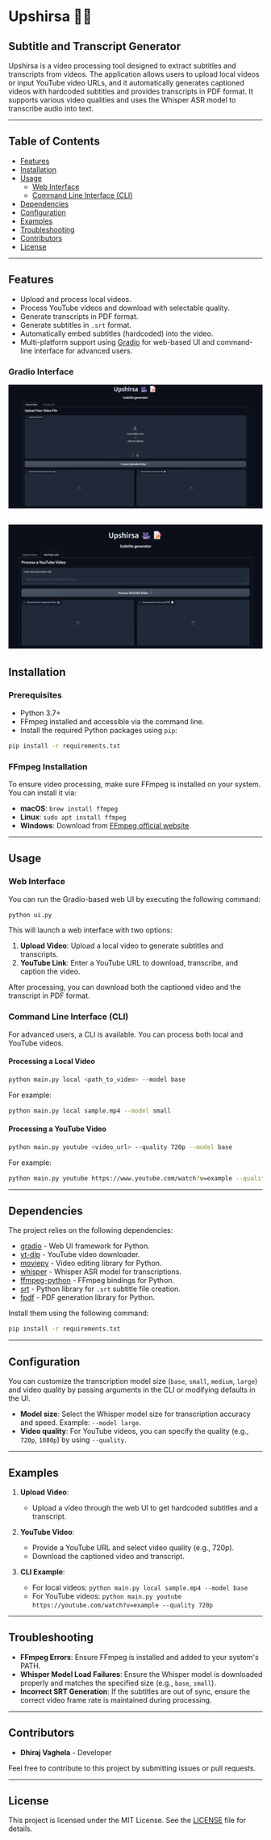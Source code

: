 
# Upshirsa 🎥📝

## Subtitle and Transcript Generator

Upshirsa is a video processing tool designed to extract subtitles and transcripts from videos. The application allows users to upload local videos or input YouTube video URLs, and it automatically generates captioned videos with hardcoded subtitles and provides transcripts in PDF format. It supports various video qualities and uses the Whisper ASR model to transcribe audio into text.

---

## Table of Contents

- [Features](#features)
- [Installation](#installation)
- [Usage](#usage)
  - [Web Interface](#web-interface)
  - [Command Line Interface (CLI)](#command-line-interface-cli)
- [Dependencies](#dependencies)
- [Configuration](#configuration)
- [Examples](#examples)
- [Troubleshooting](#troubleshooting)
- [Contributors](#contributors)
- [License](#license)

---

## Features

- Upload and process local videos.
- Process YouTube videos and download with selectable quality.
- Generate transcripts in PDF format.
- Generate subtitles in `.srt` format.
- Automatically embed subtitles (hardcoded) into the video.
- Multi-platform support using [Gradio](https://gradio.app) for web-based UI and command-line interface for advanced users.

### Gradio Interface

![Gradio Interface](images/gradio1.png)

![Gradio Interface](images/gradio2.png)
---

## Installation

### Prerequisites

- Python 3.7+
- FFmpeg installed and accessible via the command line.
- Install the required Python packages using `pip`:

```bash
pip install -r requirements.txt
```

### FFmpeg Installation
To ensure video processing, make sure FFmpeg is installed on your system. You can install it via:
- **macOS**: `brew install ffmpeg`
- **Linux**: `sudo apt install ffmpeg`
- **Windows**: Download from [FFmpeg official website](https://ffmpeg.org/download.html).

---

## Usage

### Web Interface

You can run the Gradio-based web UI by executing the following command:

```bash
python ui.py
```

This will launch a web interface with two options:
1. **Upload Video**: Upload a local video to generate subtitles and transcripts.
2. **YouTube Link**: Enter a YouTube URL to download, transcribe, and caption the video.

After processing, you can download both the captioned video and the transcript in PDF format.

### Command Line Interface (CLI)

For advanced users, a CLI is available. You can process both local and YouTube videos.

#### Processing a Local Video

```bash
python main.py local <path_to_video> --model base
```

For example:

```bash
python main.py local sample.mp4 --model small
```

#### Processing a YouTube Video

```bash
python main.py youtube <video_url> --quality 720p --model base
```

For example:

```bash
python main.py youtube https://www.youtube.com/watch?v=example --quality 720p --model small
```

---

## Dependencies

The project relies on the following dependencies:

- [gradio](https://gradio.app) - Web UI framework for Python.
- [yt-dlp](https://github.com/yt-dlp/yt-dlp) - YouTube video downloader.
- [moviepy](https://github.com/Zulko/moviepy) - Video editing library for Python.
- [whisper](https://github.com/openai/whisper) - Whisper ASR model for transcriptions.
- [ffmpeg-python](https://github.com/kkroening/ffmpeg-python) - FFmpeg bindings for Python.
- [srt](https://github.com/cdown/srt) - Python library for `.srt` subtitle file creation.
- [fpdf](https://pyfpdf.github.io/fpdf2) - PDF generation library for Python.

Install them using the following command:

```bash
pip install -r requirements.txt
```

---

## Configuration

You can customize the transcription model size (`base`, `small`, `medium`, `large`) and video quality by passing arguments in the CLI or modifying defaults in the UI.

- **Model size**: Select the Whisper model size for transcription accuracy and speed. Example: `--model large`.
- **Video quality**: For YouTube videos, you can specify the quality (e.g., `720p`, `1080p`) by using `--quality`.

---

## Examples

1. **Upload Video**:
   - Upload a video through the web UI to get hardcoded subtitles and a transcript.
   
2. **YouTube Video**:
   - Provide a YouTube URL and select video quality (e.g., 720p).
   - Download the captioned video and transcript.

3. **CLI Example**:
   - For local videos: `python main.py local sample.mp4 --model base`
   - For YouTube videos: `python main.py youtube https://youtube.com/watch?v=example --quality 720p`

---

## Troubleshooting

- **FFmpeg Errors**: Ensure FFmpeg is installed and added to your system's PATH.
- **Whisper Model Load Failures**: Ensure the Whisper model is downloaded properly and matches the specified size (e.g., `base`, `small`).
- **Incorrect SRT Generation**: If the subtitles are out of sync, ensure the correct video frame rate is maintained during processing.

---

## Contributors

- **Dhiraj Vaghela** - Developer

Feel free to contribute to this project by submitting issues or pull requests.

---

## License

This project is licensed under the MIT License. See the [LICENSE](LICENSE) file for details.
